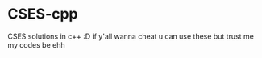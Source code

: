 # CSES-cpp
CSES solutions in c++ :D if y'all wanna cheat u can use these but trust me my codes be ehh
